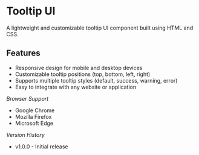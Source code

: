 # Tooltip UI

A lightweight and customizable tooltip UI component built using HTML and CSS.

## Features

* Responsive design for mobile and desktop devices
* Customizable tooltip positions (top, bottom, left, right)
* Supports multiple tooltip styles (default, success, warning, error)
* Easy to integrate with any website or application

*Browser Support*

- Google Chrome
- Mozilla Firefox
- Microsoft Edge

*Version History*

- v1.0.0 - Initial release
